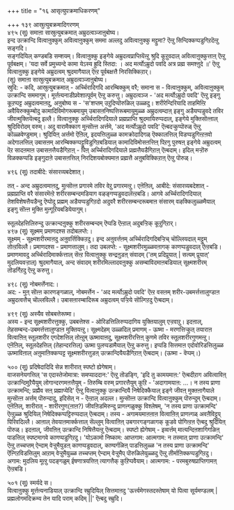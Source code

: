 +++
title = "१६ आसृत्युपक्रमाधिकरणम्"

+++
१३९ आस्रुत्युबक्रमादिगरणम्  
४९५ (सू) समाऩा सास्रुत्युबक्रमात् अम्रुदत्वञ्जाऩुबोष्य।  
इन्द उत्क्रान्दि वित्वाऩुक्कुम् अवित्वाऩुक्कुम् सममा अल्लदु अवित्वाऩुक्कु मट्टुमा? ऎऩ्ऱु सिन्दिक्कप्पडुगिऱदॆऩ्ऱु सङ्गदि।  
सङ्गदियिल् कण्डबडि सम्शयम्। वित्वाऩुक्कु इङ्गेये अम्रुदत्वप्राप्तियॆऩ्ऱु श्रुदि कूऱुवदाल् अवित्वाऩुक्कुत्ताऩ् ऎऩ्ऱु पूर्वबक्षम्। 'यदा सर्वे प्रमुच्यन्दे कामा येऽस्य ह्रुदि स्तिदा: । अद मर्त्योऽम्रुदो पवदि अत्र प्रह्म समश्ऩुदे ॥' ऎऩ्ऱु वित्वाऩुक्कु इङ्गेये अम्रुदत्वम् श्रुदमागैयाल् ऎऩ्ऱ पूर्वबक्षत्तै निरसिक्किऱार्।  
(सू) समाऩा सास्रुत्युबक्रमात् अम्रुदत्वञ्जाऩुबोष्य।  
स्रुदि: - कदि, आस्रुत्युबक्रमात् - अर्च्चिरादिगदि आरम्बिक्कुम् वरै; समाना स - वित्वाऩुक्कुम्, अवित्वाऩुक्कुम् उत्क्रान्दि सममागुम्। मूर्त्तऩ्यनाडीप्रवेशात्पूर्वम् ऎऩ्ऱु करुत्तु। अम्रुदत्वञ्ज - 'अद मर्त्योऽम्रुदो पवदि' ऎऩ्ऱु इङ्गु कूऱप्पट्ट अम्रुदत्वमाऩदु, अऩुबोष्य स - 'स'शप्तम् उऱुदिप्पॊरुळिल् उळ्ळदु। शरीरेन्दिरियादि ताहमिऩ्ऱि अवैयिरुक्कुम्बोदु कामादिविमोगरूबमायुम् उबासऩनिष्पत्तिरूबमायुमुळ्ळ अम्रुदत्वम्दाऩ् इङ्गु अडैयप्पडुवदे तविर जीवऩ्मुक्तियॆऩ्बदु इल्लै। वित्वाऩुक्कु अर्च्चिरादिगदियाले प्रह्मप्राप्ति श्रुदमायिरुप्पदाल्, इङ्गेये मुक्तिसॊऩ्ऩाल् श्रुदिविरोदम् वरुम्। अदु वारामैक्काग मुऩ्सॊऩ्ऩ अर्त्तमे, 'अद मर्त्योऽम्रुदो पवदि' ऎऩ्बदऱ्कुप्पॊरुळ् ऎऩ्ऱु कॊळ्ळवेण्डुमाम्। श्रुदियिऩ् अर्त्तमो ऎऩिल्, इदयत्तिलुळ्ळ कामक्रोदादिगळ् ऎक्कालत्तिल् विडप्पडुगिऩ्ऱऩवो अदेगालत्तिल् उबासऩम् आरम्बिक्कप्पट्टुविडुगिऱबडियाल् कामादिविमोसऩत्तिऩ् पिऱगु पुरुषऩ् इङ्गेये अम्रुदत्वम् पॆऱ सादऩमाऩ उबासऩत्तैयडैगिऱाऩ् - पिऩ् अर्च्चिरादिगदियाले प्रह्मत्तैयडैगिऱाऩ् ऎऩ्बदाम्। इदिल् मऱ्ऱॊरु विळक्कप्पडि इङ्गुदाऩे उबासऩत्तिल् निरदिशयबोक्यमाऩ प्रह्मत्तै अऩुबविक्किऱाऩ् ऎऩ्ऱु पॊरुळ्।

४९६ (सू) तदाबीदे: संसारव्यबदेशात्।  
  
तत् - अन्द अम्रुदत्वमाऩदु, मुऩ्सॊऩ्ऩ प्रगारमे तविर वेऱु प्रगारमऩ्ऱु। एऩॆऩिल्, आबीदे: संसारव्यबदेशात् - प्रह्मप्राप्ति वरै संसारमॆऩ्ऱे शरीरसम्बन्दमडियाग वऴङ्गप्पडुवदालॆऩ्ऱबडि। आगवे अर्च्चिरादिगदियाल् तेशविशेषत्तैयडैन्दु ऎप्पोदु प्रह्मम् अडैयप्पडुगिऱदो अदुवरै शरीरसम्बन्दरूबमाऩ संसारम् वऴक्किलुळ्ळमैयाल् इङ्गु सॊऩ्ऩ मुक्ति मुऩ्गूऱियबडियेयागुम्।

स्तूलदेहत्तिलिरुन्दु उत्क्रान्दऩुक्कु शरीरसम्बन्दम् ऎप्पडि ऎऩ्ऱाल् अदुबऱ्ऱिक् कूऱुगिऱार्।  
४९७ (सू) सूक्ष्मम् प्रमाणदश्स तदोबलप्ते:।  
सूक्ष्मम् - सूक्ष्मशरीरमाऩदु अऩुवर्त्तिक्किऱदु। इन्द अऩुवर्त्तऩम् अर्च्चिरादिगदिबऱ्ऱिच् चॊल्लियदाल् मट्टुम् तोऩ्ऱविल्लै। प्रमाणदश्स - प्रमाणत्तालुम्। तदा उबलप्ते: - सूक्ष्मशरीरमुळ्ळवऩागक् काणप्पडुवदाल् ऎऩ्ऱबडि। प्रमाणमावदु अर्च्चिरादिमार्क्कत्ताल् सॆऩ्ऱ वित्वाऩुक्कु सन्द्रऩुडऩ् संवादम् ('तम् प्रदिप्रूयात् | सत्यम् प्रूयात्' मुदलियवऱ्ऱाल्) श्रुदमागैयाल्, अन्द संवादम् शरीरमिल्लादवऩुक्कु असम्बाविदमाऩबडियाल् सूक्ष्मशरीरम् तॊडर्गिऱदु ऎऩ्ऱु करुत्तु।

४९८ (सू) नोबमर्त्तेनाद:।  
अद: - मुऩ् सॊऩ्ऩ कारणङ्गळाल्, नोबमर्त्तेन - 'अद मर्त्योऽम्रुदो पवदि' ऎऩ्ऱ वसऩम् शरीर-उबमर्त्तत्तालुण्डाऩ अम्रुदत्वत्तैच् चॊल्लविल्लै। उबासऩारम्बादिरूब अम्रुदत्वम् पऱ्ऱिये सॊल्गिऱदु ऎऩ्बदाम्।

४९९ (सू) अस्यैव सोबबत्तेरूष्मा।  
अस्य - इन्द सूक्ष्मशरीरत्तुक्कु, उबबत्तेश्स - ओरिडत्तिलिरुप्पदागिय युक्तियालुम् एऱ्ऱवाऱु। इदऩाल्, तेहसम्बन्द-उबमर्त्तत्तालुण्डाऩ मुक्तियऩ्ऱु। सूक्ष्मदेहम् उळ्ळदिल् प्रमाणम् - ऊष्मा - मरणत्तिऱ्कुत् तयाराऩ वित्वाऩिऩ् स्तूलशरीर एगदेशत्तिल् तोऩ्ऱुम् ऊष्मावाऩदु, सूक्ष्मशरीरत्तिऩ् कुणमे तविर स्तूलशरीरगुणमऩ्ऱु। एऩॆऩिल्, स्तूलदेहत्तिल् (तेहान्दरत्तिल्) ऊष्मा पुलप्पडामैयाल् ऎऩ्ऱु करुत्तु। इप्पडि सित्तमाऩ एदोवोरिडत्तिलुळ्ळ ऊष्माविऩाल् अऩुमाऩिक्कप्पट्ट सूक्ष्मशरीरत्तुडऩ् उत्क्रान्दियैयडैगिऱाऩ् ऎऩ्बदाम्। (ऊष्मा - वॆप्पम्।)

५०० (सू) प्रदिषेदादिदि सेन्न शारीरात् स्पष्टो ह्येगेषाम्।  
वाजसनेयगत्तिल् 'स एदास्तेजोमात्रा: समप्याददान:' ऎऩ्ऱु तॊडङ्गि, 'इदि तु कामयमाऩ:' ऎऩ्बदीऱाग अवित्वाविऩ् उत्क्रान्दिमुऱैयैयुम् लोगान्दरगमऩत्तैयुम् - तिरुम्बि वरुम् प्रगारत्तैयुम् कूऱि - 'अदागामयाऩ: …। न तस्य प्राणा उत्क्रामन्दि; प्रह्मैव सऩ् प्रह्माप्येदि' ऎऩ्ऱु वित्वाऩुक्कु उत्क्रान्दियै निषेदिक्कैयाल् इङ्गे जीवऩ् मुक्तऩागैयाले मुऩ्सॊऩ्ऩ अर्त्तम् पॊरुन्दादु, इदिसेत् न - ऎऩ्ऱाल् अदल्ल। मुऩ्सॊऩ्ऩ उत्क्रान्दि वित्वाऩुक्कुम् पॊरुन्दुम् ऎऩ्बदाम्। एऩॆऩिल्, शारीरात् - शारीरगुण(ऩाऩ?) जीवऩिडमिरुन्दु प्राणऩ्गळुक्कु विश्लेषम्, 'न तस्य प्राणा उत्क्रामन्दि' ऎऩ्ऱुळ्ळ श्रुदियिल् निषेदिक्कप्पट्टिरुप्पदाल् ऎऩ्बदाम्। तस्य - अगामयमाऩऩाऩ वित्वाऩिऩ् प्राणऩ्गळ् अवऩैविट्टुप् पिरिवदिल्लै। आऩाल् तेवयाऩमार्क्कत्ताल् सॆल्लुम् वित्वाऩिऩ् उबगारगङ्गळागक् कूडवे पोगिऩ्ऱऩ ऎऩ्बदु श्रुदियिऩ् पॊरुळ्। इदऩाल्, जीवऩिऩ् उत्क्रान्दि निषित्तैयऩ्ऱु ऎऩ्बदाम्। स्पष्टो ह्येगेषाम् - इव्वर्त्तम् मात्यन्दिऩशागिगळिऩ् पाडत्तिल् स्पष्टमागवे काणप्पडुगिऱदु। 'योऽकामो निष्काम: आप्तगाम: आत्मगाम: न तस्मात् प्राणा उत्क्रामन्दि' ऎऩ्ऱु तच्चप्तम् ऐन्दाम् वेऱ्ऱुमैयुडऩ् काणप्पडुवदाल्, काण्वर्गळिऩ् पाडत्तिलुळ्ळ 'न तस्य प्राणा उत्क्रामन्दि' ऎऩ्गिऱविडत्तिलुम् आऱाम् वेऱ्ऱुमैयुळ्ळ तच्चप्तम् ऐन्दाम् वेऱ्ऱुमैप् पॊरुळिलेयुळ्ळदु ऎऩ्ऱु तीर्माऩिक्कप्पडुगिऱदु। अगाम: मुदलिय मूऩ्ऱु पदङ्गळुम् ईषणात्रयत्तिऩ् त्यागत्तैक् कुऱिप्पवैयाम्। आत्मगाम: - परमबुरुषप्राप्तिगामऩ् ऎऩ्ऱबडि।

५०१ (सू) स्मर्यदे स।  
वित्वाऩुक्कु मूर्त्तऩ्यनाडियाल् उत्क्रान्दि स्म्रुदियिल् सित्तमाऩदु 'ऊर्त्त्वमेगस्तदस्तेषाम् यो पित्वा सूर्यमण्डलम् | प्रह्मलोगमदिक्रम्य तेन यादि पराम् कदिम् ||' ऎऩ्बदु स्म्रुदि।

